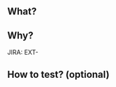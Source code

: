 ## What?

<!-- Mention the changes that are included in the PR -->

## Why?

JIRA: EXT-

<!--
  Explain the **motivation** for making this change.
  What existing problem does the pull request solve?
  Are there any linked issues?
-->

## How to test? (optional)

<!--
  Demonstrate the code is solid.
  Example: The exact commands you ran and their output,
  screenshots / videos if the pull request changes UI.
-->
